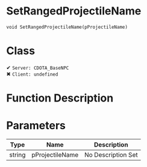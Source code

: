 # SetRangedProjectileName
```
void SetRangedProjectileName(pProjectileName)
```
# Class
✔ `Server: CDOTA_BaseNPC`  
✖ `Client: undefined`  

# Function Description

# Parameters
Type|Name|Description
--|--|--
string|pProjectileName|No Description Set
